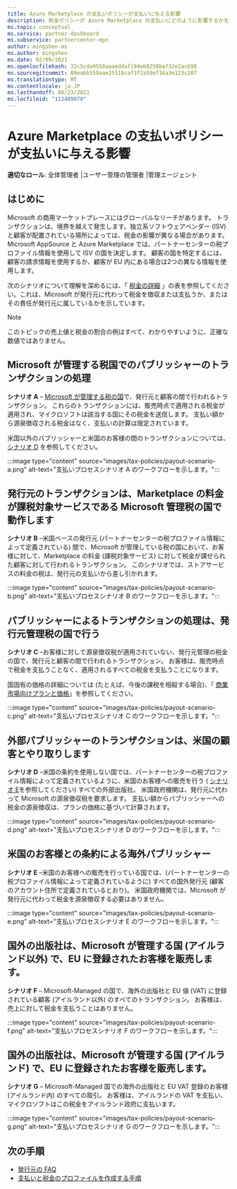 ```yaml
---
title: Azure Marketplace の支払いポリシーが支払いに与える影響
description: 税金ポリシーが Azure Marketplace の支払いにどのように影響するかを説明します。
ms.topic: conceptual
ms.service: partner-dashboard
ms.subservice: partnercenter-mpn
author: mingshen-ms
ms.author: mingshen
ms.date: 02/09/2021
ms.openlocfilehash: 32c5cda9558aaaeddaf194eb8258ba732e2ac698
ms.sourcegitcommit: 09eabb559aae25518caf3f2a59ef16a3e123c207
ms.translationtype: MT
ms.contentlocale: ja-JP
ms.lasthandoff: 06/23/2021
ms.locfileid: "112489970"
---
```

# <a name="how-tax-policies-affect-payout-for-azure-marketplace"></a>Azure Marketplace の支払いポリシーが支払いに与える影響

**適切なロール**: 全体管理者 |ユーザー管理の管理者 |管理エージェント

## <a name="introduction"></a>はじめに

Microsoft の商用マーケットプレースにはグローバルなリーチがあります。 トランザクションは、境界を越えて発生します。独立系ソフトウェアベンダー (ISV) と顧客が配置されている場所によっては、税金の影響が異なる場合があります。 Microsoft AppSource と Azure Marketplace では、パートナーセンターの税プロファイル情報を使用して ISV の国を決定します。 顧客の国を特定するには、顧客の請求情報を使用するか、顧客が EU 内にある場合は2つの異なる情報を使用します。

次のシナリオについて理解を深めるには、「 [税金の詳細](tax-details-marketplace.md) 」の表を参照してください。これは、Microsoft が発行元に代わって税金を徴収または支払うか、またはその責任が発行元に属しているかを示しています。

> [!NOTE]
> このトピックの売上値と税金の割合の例はすべて、わかりやすいように、正確な数値ではありません。

## <a name="publisher-transacts-in-microsoft-managed-tax-country"></a>Microsoft が管理する税国でのパブリッシャーのトランザクションの処理

**シナリオ A** – [Microsoft が管理する税の国](tax-details-marketplace.md#microsoft-managed-countries)で、発行元と顧客の間で行われるトランザクション。 これらのトランザクションには、販売時点で適用される税金が適用され、マイクロソフトは該当する国にその税金を送信します。 支払い額から源泉徴収される税金はなく、支払いの計算は限定されています。

米国以外のパブリッシャーと米国のお客様の間のトランザクションについては、 [シナリオ D](#foreign-publisher-transacts-with-us-customer) を参照してください。

:::image type="content" source="images/tax-policies/payout-scenario-a.png" alt-text="支払いプロセスシナリオ A のワークフローを示します。":::

## <a name="publisher-transacts-in-microsoft-managed-tax-country-where-marketplace-fee-is-taxable-service"></a>発行元のトランザクションは、Marketplace の料金が課税対象サービスである Microsoft 管理税の国で動作します

**シナリオ B** –米国ベースの発行元 (パートナーセンターの税プロファイル情報によって定義されている) 間で、Microsoft が管理している税の国において、お客様に対して、Marketplace の料金 (課税対象サービス) に対して税金が課せられた顧客に対して行われるトランザクション。 このシナリオでは、ストアサービスの料金の税は、発行元の支払いから差し引かれます。

:::image type="content" source="images/tax-policies/payout-scenario-b.png" alt-text="支払いプロセスシナリオ B のワークフローを示します。":::

## <a name="publisher-transacts-in-publisher-managed-tax-country"></a>パブリッシャーによるトランザクションの処理は、発行元管理税の国で行う

**シナリオ C** –お客様に対して源泉徴収税が適用されていない、発行元管理の税金の国で、発行元と顧客の間で行われるトランザクション。 お客様は、販売時点で税金を支払うことなく、適用されるすべての税金を支払うことになります。

国固有の価格の詳細については (たとえば、今後の課税を相殺する場合)、「 [商業市場向けプランと価格](/azure/marketplace/plans-pricing#custom-prices)」を参照してください。

:::image type="content" source="images/tax-policies/payout-scenario-c.png" alt-text="支払いプロセスシナリオ C のワークフローを示します。":::

## <a name="foreign-publisher-transacts-with-us-customer"></a>外部パブリッシャーのトランザクションは、米国の顧客とやり取りします

**シナリオ D** –米国の条約を使用しない国では、パートナーセンターの税プロファイル情報によって定義されているように、米国のお客様への販売を行う ( [シナリオ E](#foreign-publisher-with-a-treaty-transacts-with-us-customer)を参照してください) すべての外部出版社。 米国政府機関は、発行元に代わって Microsoft の源泉徴収税を要求します。 支払い額からパブリッシャーへの税金の源泉徴収は、プランの価格に基づいて計算されます。

:::image type="content" source="images/tax-policies/payout-scenario-d.png" alt-text="支払いプロセスシナリオ D のワークフローを示します。":::

## <a name="foreign-publisher-with-a-treaty-transacts-with-us-customer"></a>米国のお客様との条約による海外パブリッシャー

**シナリオ E** –米国のお客様への販売を行っている国では、(パートナーセンターの税プロファイル情報によって定義されているように) すべての国外発行元 (顧客のアカウント住所で定義されているとおり)。 米国政府機関では、Microsoft が発行元に代わって税金を源泉徴収する必要はありません。

:::image type="content" source="images/tax-policies/payout-scenario-e.png" alt-text="支払いプロセスシナリオ E のワークフローを示します。":::

## <a name="foreign-publisher-sells-to-an-eu-vat-registered-customer-in-a-microsoft-managed-country-outside-ireland"></a>国外の出版社は、Microsoft が管理する国 (アイルランド以外) で、EU に登録されたお客様を販売します。

**シナリオ F** – Microsoft-Managed の国で、海外の出版社と EU 値 (VAT) に登録されている顧客 (アイルランド以外) のすべてのトランザクション。 お客様は、売上に対して税金を支払うことはありません。

:::image type="content" source="images/tax-policies/payout-scenario-f.png" alt-text="支払いプロセスシナリオ F のワークフローを示します。":::

## <a name="foreign-publisher-sells-to-an-eu-vat-registered-customer-in-a-microsoft-managed-country-in-ireland"></a>国外の出版社は、Microsoft が管理する国 (アイルランド) で、EU に登録されたお客様を販売します。

**シナリオ G** – Microsoft-Managed 国での海外の出版社と EU VAT 登録のお客様 (アイルランド内) のすべての取引。 お客様は、アイルランドの VAT を支払い、マイクロソフトはこの税金をアイルランド政府に支払います。

:::image type="content" source="images/tax-policies/payout-scenario-g.png" alt-text="支払いプロセスシナリオ G のワークフローを示します。":::

## <a name="next-steps"></a>次の手順

- [発行元の FAQ](/azure/marketplace/marketplace-faq-publisher-guide)
- [支払いと税金のプロファイルを作成する手順](./set-up-your-payout-account.md?context=%2fazure%2fmarketplace%2fcontext%2fcontext#create-a-payment-profile)